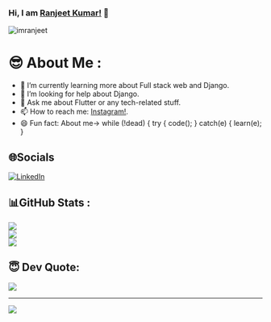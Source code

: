 ### Hi, I am [Ranjeet Kumar!](https://www.instagram.com/silent_eyes721/) 👋

<p align="left"> <img src="https://komarev.com/ghpvc/?username=imranjeet&label=Views&color=blue&style=plastic" alt="imranjeet" /> </p>


# 😎 About Me :

<!-- - 🔭 I’m currently working on [freelancer!](https://www.freelancer.in/). -->
- 🌱 I’m currently learning more about Full stack web and Django.
- 🤔 I’m looking for help about Django.
- 💬 Ask me about Flutter or any tech-related stuff.
- 📫 How to reach me: [Instagram!](https://www.instagram.com/).
- 😄 Fun fact: About me-> while (!dead) { 
  try { 
    code(); 
  } 
  catch(e) { 
    learn(e); 
  } 
  

## 🌐Socials
[![LinkedIn](https://img.shields.io/badge/LinkedIn-%230077B5.svg?logo=linkedin&logoColor=white)](https://linkedin.com/in/iamranjeet) 

## 📊GitHub Stats :
![](https://github-readme-stats.vercel.app/api?username=imranjeet&theme=flag-india&hide_border=true&include_all_commits=false&count_private=false)<br/>
![](https://github-readme-streak-stats.herokuapp.com/?user=imranjeet&theme=flag-india&hide_border=true)<br/>
![](https://github-readme-stats.vercel.app/api/top-langs/?username=imranjeet&theme=flag-india&hide_border=true&include_all_commits=false&count_private=false&layout=compact)

##  😇 Dev Quote:
![](https://quotes-github-readme.vercel.app/api?type=horizontal&theme=simple) 

---
[![](https://visitcount.itsvg.in/api?id=imranjeet&icon=0&color=1)](https://visitcount.itsvg.in)



